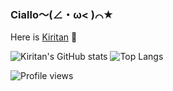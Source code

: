 ### Ciallo～(∠・ω< )⌒★
Here is [Kiritan](https://github.com/KiritanTakechi) 👋

![Kiritan's GitHub stats](https://github-readme-stats.vercel.app/api?username=KiritanTakechi&hide=issues,contribs&line_height=24&show_icons=true&theme=default&hide_border=true&bg_color=ffffff00&text_color=B76E79&title_color=FFB6C1&icon_color=FFB6C1)
![Top Langs](https://github-readme-stats.vercel.app/api/top-langs/?username=KiritanTakechi&layout=compact&langs_count=10&hide_border=true&bg_color=ffffff00&text_color=B76E79&title_color=FFB6C1)

![Profile views](https://gpvc.arturio.dev/KiritanTakechi)







<!--
**KiritanTakechi/KiritanTakechi** is a ✨ _special_ ✨ repository because its `README.md` (this file) appears on your GitHub profile.

Here are some ideas to get you started:

- 🔭 I’m currently working on ...
- 🌱 I’m currently learning ...
- 👯 I’m looking to collaborate on ...
- 🤔 I’m looking for help with ...
- 💬 Ask me about ...
- 📫 How to reach me: ...
- 😄 Pronouns: ...
- ⚡ Fun fact: ...
-->
